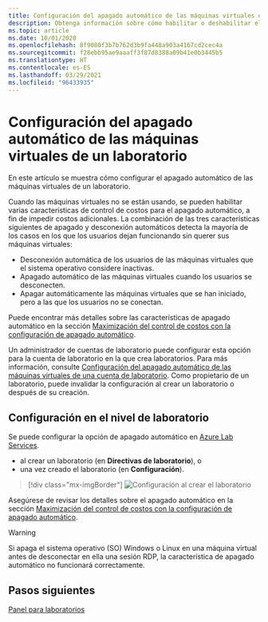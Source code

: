 ```yaml
---
title: Configuración del apagado automático de las máquinas virtuales de un laboratorio en Azure Lab Services
description: Obtenga información sobre cómo habilitar o deshabilitar el apagado automático de las máquinas virtuales cuando se desconecta una conexión a escritorio remoto.
ms.topic: article
ms.date: 10/01/2020
ms.openlocfilehash: 8f9080f3b7b762d3b9fa448a903a4167cd2cec4a
ms.sourcegitcommit: f28ebb95ae9aaaff3f87d8388a09b41e0b3445b5
ms.translationtype: HT
ms.contentlocale: es-ES
ms.lasthandoff: 03/29/2021
ms.locfileid: "96433935"
---
```

# <a name="configure-automatic-shutdown-of-vms-for-a-lab"></a>Configuración del apagado automático de las máquinas virtuales de un laboratorio

En este artículo se muestra cómo configurar el apagado automático de las máquinas virtuales de un laboratorio.

Cuando las máquinas virtuales no se están usando, se pueden habilitar varias características de control de costos para el apagado automático, a fin de impedir costos adicionales. La combinación de las tres características siguientes de apagado y desconexión automáticos detecta la mayoría de los casos en los que los usuarios dejan funcionando sin querer sus máquinas virtuales:
 
* Desconexión automática de los usuarios de las máquinas virtuales que el sistema operativo considere inactivas.
* Apagado automático de las máquinas virtuales cuando los usuarios se desconecten.
* Apagar automáticamente las máquinas virtuales que se han iniciado, pero a las que los usuarios no se conectan.

Puede encontrar más detalles sobre las características de apagado automático en la sección [Maximización del control de costos con la configuración de apagado automático](cost-management-guide.md#automatic-shutdown-settings-for-cost-control).

Un administrador de cuentas de laboratorio puede configurar esta opción para la cuenta de laboratorio en la que crea laboratorios. Para más información, consulte [Configuración del apagado automático de las máquinas virtuales de una cuenta de laboratorio](how-to-configure-lab-accounts.md). Como propietario de un laboratorio, puede invalidar la configuración al crear un laboratorio o después de su creación. 

## <a name="configure-for-the-lab-level"></a>Configuración en el nivel de laboratorio

Se puede configurar la opción de apagado automático en [Azure Lab Services](https://labs.azure.com/).

* al crear un laboratorio (en **Directivas de laboratorio**), o
* una vez creado el laboratorio (en **Configuración**).

> [!div class="mx-imgBorder"]
> ![Configuración al crear el laboratorio](./media/how-to-enable-shutdown-disconnect/configure-lab-creation.png)

Asegúrese de revisar los detalles sobre el apagado automático en la sección [Maximización del control de costos con la configuración de apagado automático](cost-management-guide.md#automatic-shutdown-settings-for-cost-control).

> [!WARNING]
> Si apaga el sistema operativo (SO) Windows o Linux en una máquina virtual antes de desconectar en ella una sesión RDP, la característica de apagado automático no funcionará correctamente.  
## <a name="next-steps"></a>Pasos siguientes

[Panel para laboratorios](use-dashboard.md)
